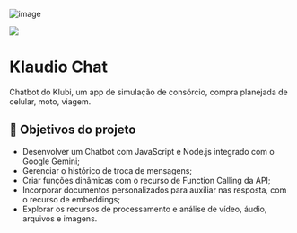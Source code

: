 ![image](https://github.com/user-attachments/assets/b31b3372-199c-42a3-843c-d9271515eb72)


![](https://img.shields.io/github/license/alura-cursos/android-com-kotlin-personalizando-ui)

# Klaudio Chat

Chatbot do Klubi, um app de simulação de consórcio, compra planejada de celular, moto, viagem.

## 🔨 Objetivos do projeto


- Desenvolver um Chatbot com JavaScript e Node.js integrado com o Google Gemini;
- Gerenciar o histórico de troca de mensagens;
- Criar funções dinâmicas com o recurso de Function Calling da API;
- Incorporar documentos personalizados para auxiliar nas resposta, com o recurso de embeddings;
- Explorar os recursos de processamento e análise de vídeo, áudio, arquivos e imagens.
